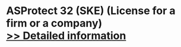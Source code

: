 # ASProtect 32 (SKE) (License for a firm or a company)<br />[>> Detailed information](https://secure.shareit.com/shareit/product.html?productid=300173805&affiliateid=200057808)